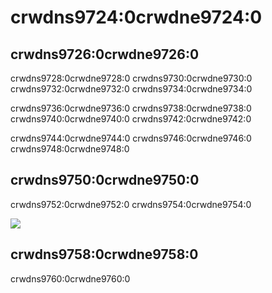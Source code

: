 # crwdns9724:0crwdne9724:0

## crwdns9726:0crwdne9726:0

crwdns9728:0crwdne9728:0 crwdns9730:0crwdne9730:0 crwdns9732:0crwdne9732:0 crwdns9734:0crwdne9734:0

crwdns9736:0crwdne9736:0 crwdns9738:0crwdne9738:0 crwdns9740:0crwdne9740:0 crwdns9742:0crwdne9742:0

crwdns9744:0crwdne9744:0 crwdns9746:0crwdne9746:0 crwdns9748:0crwdne9748:0

## crwdns9750:0crwdne9750:0

crwdns9752:0crwdne9752:0 crwdns9754:0crwdne9754:0

![](crwdns9756:0crwdne9756:0)

## crwdns9758:0crwdne9758:0

crwdns9760:0crwdne9760:0
